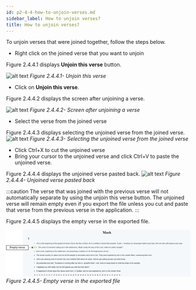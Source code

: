 ```yaml
---
id: p2-4-4-how-to-unjoin-verses.md
sidebar_label: How to unjoin verses?
title: How to unjoin verses?
---
```



To unjoin verses that were joined together, follow the steps below.

-   Right click on the joined verse that you want to unjoin

Figure 2.4.4.1 displays **Unjoin this verse** button.

![alt text](../../../../static/AutographaLiveImages/Translation-pane/unjoin-this-verse-fig-2.4.4.1.jpg 'Unjoin this verse')
_Figure 2.4.4.1- Unjoin this verse_

-   Click on **Unjoin this verse**.

Figure 2.4.4.2 displays the screen after unjoining a verse.

![alt text](../../../../static/AutographaLiveImages/Translation-pane/screen-after-unjoining-a-verse-fig-2.4.4.2.jpg 'Screen after unjoining a verse')
_Figure 2.4.4.2- Screen after unjoining a verse_

-   Select the verse from the joined verse

Figure 2.4.4.3 displays selecting the unjoined verse from the joined verse.
![alt text](../../../../static/AutographaLiveImages/Translation-pane/selecting-the-unjoined-verse-fig-2.4.4.3.jpg 'Selecting the unjoined verse from the joined verse')
_Figure 2.4.4.3- Selecting the unjoined verse from the joined verse_

-   Click Ctrl+X to cut the unjoined verse
-   Bring your cursor to the unjoined verse and click Ctrl+V to paste the unjoined verse.

Figure 2.4.4.4 displays the unjoined verse pasted back.
![alt text](../../../../static/AutographaLiveImages/Translation-pane/unjoined-verse-pasted-back-fig-2.4.4.4.jpg 'Unjoined verse pasted back')
_Figure 2.4.4.4- Unjoined verse pasted back_

:::caution
The verse that was joined with the previous verse will not automatically separate by using the unjoin this verse button. The unjoined verse will remain empty even if you export the file unless you cut and paste that verse from the previous verse in the application.
:::

Figure 2.4.4.5 displays the empty verse in the exported file.

![alt text](../../../../static/AutographaLiveImages/Translation-pane/empty-verse-in-the-exported-file-fig-2.4.4.5.jpg 'Empty verse in the exported file')
_Figure 2.4.4.5- Empty verse in the exported file_
